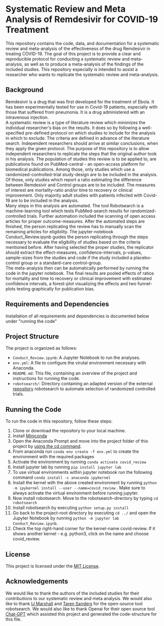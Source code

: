 # Systematic Review and Meta Analysis of Remdesivir for COVID-19 Treatment

This repository contains the code, data, and documentation for a systematic review and meta-analysis of the effectiveness of the drug Remdesivir in treating COVID-19. The goal of this project is to provide a clear and reproducible protocol for conducting a systematic review and meta-analysis, as well as to produce a meta-analysis of the findings of the included studies. This repository especially is intended to assist a researcher who wants to replicate the systematic review and meta-analysis.

## Background
Remdesivir is a drug that was first developed for the treatment of Ebola. It has been experimentally tested for use in Covid-19 patients, 
especially with those that suffered from pneumonia. It is a drug administered with an intravenous injection. <br>
A systematic review is a type of literature review which minimizes the individual researcher's bias on the results. It does so by
 following a well-specified pre-defined protocol on which studies to include for the analysis in which to exclude. 
The criteria are defined in advance of the literature search. Independent researchers should arrive at similar conclusions, when they apply the given 
protocol. The purpose of this repository is to allow independent researchers to replicate the steps that the original author took in his analysis.
The population of studies this review is to be applied to, are publications found on PubMed-central - an open-access platform
 for biomedical publications. Among those, only studies which use a randomized-controlled-trial study-design are to be included in 
the analysis. Of those, only studies which report a ratio estimating the difference between Remdesivir and Control groups are to be 
included. The measures of interest are mortality-ratio and/or time to recovery or clinical improvement. Only majority adult studies
 with patients infected with Covid-19 are to be included in the analysis. <br>
Many steps in this analysis are automated. The tool Robotsearch is a machine-learning tool which tests PubMed-search results for randomized-
controlled trials. Further automation included the scanning of open access articles for proper outcome-measures. After the automated
steps are finished, the person replicating the review has to manually scan the remaining articles for eligibility. The jupyter-notebook 
Conduct_Review.ipynb guides the person replicating through the steps necessary to evaluate the eligibility of studies based on the criteria mentioned
before. After having selected the proper studies, the replicator should extract the effect-measures, confidence-intervals, p-values,
sample-sizes from the studies and code if the study included a placebo-control group or a standard-care control-group. <br> 
The meta-analysis then can be automatically performed by running the code in the jupyter notebook. The final results are pooled effects
of ratios for mortality and time to recovery or clinical improvement with estimated confidence intervals, a forest-plot visualizing the
effects and two funnel-plots testing graphically for publication bias.


## Requirements and Dependencies

Installation of all requirements and dependencies is documented below under "running the code"


## Project Structure

The project is organized as follows:

- `Conduct_Review.ipynb`: A Jupyter Notebook to run the analyses.
- `env.yml`: A file to configure the virutal environment necessary with Anaconda.
- `README.md`: This file, containing an overview of the project and instructions for running the code.
- `robotsearch/`: Directory containing an adapted version of the external [repository](https://github.com/tarensanders/robotsearch) robotsearch to automate selection of randomized controlled trials.


## Running the Code

To run the code in this repository, follow these steps:
1. Clone or download the repository to your local machine.
2. Install [Miniconda](https://docs.conda.io/en/latest/miniconda.html)
3. Open the Anaconda Prompt and move into the project folder of this project by [using the cd command](https://www.lifewire.com/change-directories-in-command-prompt-5185508).
4. From anaconda run `conda env create -f env.yml` to create the environment with the required packages
5. Activate the environment by running `conda activate covid_review`
6. Install jupyter lab by running `pip install jupyter lab`
7. To use virtual environments within jupyter notebook run the following command `conda install -c anaconda ipykernel`
8. Install the kernel with the above created environment by running `python -m ipykernel install --user --name=covid_review` . Make sure to always activate the virtual environment before running jupyter.
9. Now install robotsearch. Move to the robotsearch-directory by typing `cd robotsearch`
10. Install robotsearch by executing `python setup.py install`
11. Go back to the project-root directory by executing `cd ../` and open the Jupyter Notebook by running `python -m jupyter lab Conduct_Review.ipynb`. 
12. Check the top right-hand corner for the kernel-name covid-review. If it shows another kernel - e.g. python3, click on the name and choose covid_review.

## License

This project is licensed under the [MIT License](LICENSE).

## Acknowledgements

We would like to thank the authors of the included studies for their contributions to our systematic review and meta analysis. We would also like to thank [IJ Marshall](https://github.com/ijmarshall/robotsearch) and [Taren Sanders](https://github.com/tarensanders/robotsearch) for the open-source tool robotsearch. We would also like to thank Openai for their open source tool [Chat-GPT](https://chat.openai.com/chat) which assisted this project and generated the code-structure for this file.

